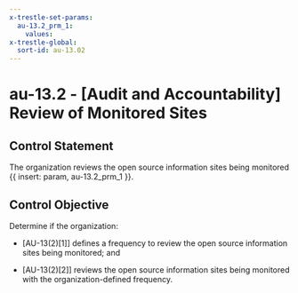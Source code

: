 ```yaml
---
x-trestle-set-params:
  au-13.2_prm_1:
    values:
x-trestle-global:
  sort-id: au-13.02
---
```


# au-13.2 - \[Audit and Accountability\] Review of Monitored Sites

## Control Statement

The organization reviews the open source information sites being monitored {{ insert: param, au-13.2_prm_1 }}.

## Control Objective

Determine if the organization:

- \[AU-13(2)[1]\] defines a frequency to review the open source information sites being monitored; and

- \[AU-13(2)[2]\] reviews the open source information sites being monitored with the organization-defined frequency.
